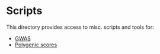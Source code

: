 # Scripts

This directory provides access to misc. scripts and tools for:

- [GWAS](gwas)
- [Polygenic scores](pgs)
